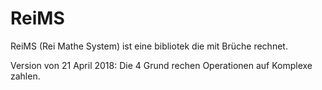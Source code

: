 # ReiMS
ReiMS (Rei Mathe System) ist eine bibliotek die mit Brüche rechnet.

Version von 21 April 2018:
Die 4 Grund rechen Operationen auf Komplexe zahlen.
